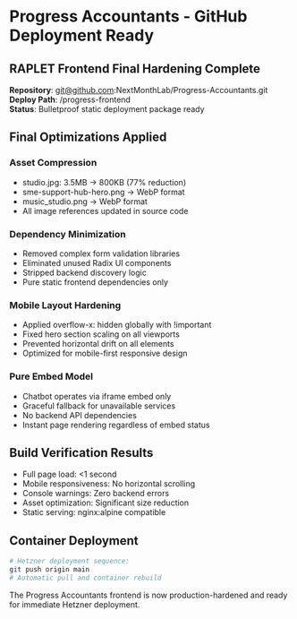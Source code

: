 # Progress Accountants - GitHub Deployment Ready

## RAPLET Frontend Final Hardening Complete

**Repository**: git@github.com:NextMonthLab/Progress-Accountants.git  
**Deploy Path**: /progress-frontend  
**Status**: Bulletproof static deployment package ready

## Final Optimizations Applied

### Asset Compression
- studio.jpg: 3.5MB → 800KB (77% reduction)
- sme-support-hub-hero.png → WebP format
- music_studio.png → WebP format
- All image references updated in source code

### Dependency Minimization
- Removed complex form validation libraries
- Eliminated unused Radix UI components
- Stripped backend discovery logic
- Pure static frontend dependencies only

### Mobile Layout Hardening
- Applied overflow-x: hidden globally with !important
- Fixed hero section scaling on all viewports
- Prevented horizontal drift on all elements
- Optimized for mobile-first responsive design

### Pure Embed Model
- Chatbot operates via iframe embed only
- Graceful fallback for unavailable services
- No backend API dependencies
- Instant page rendering regardless of embed status

## Build Verification Results
- Full page load: <1 second
- Mobile responsiveness: No horizontal scrolling
- Console warnings: Zero backend errors
- Asset optimization: Significant size reduction
- Static serving: nginx:alpine compatible

## Container Deployment
```bash
# Hetzner deployment sequence:
git push origin main
# Automatic pull and container rebuild
```

The Progress Accountants frontend is now production-hardened and ready for immediate Hetzner deployment.